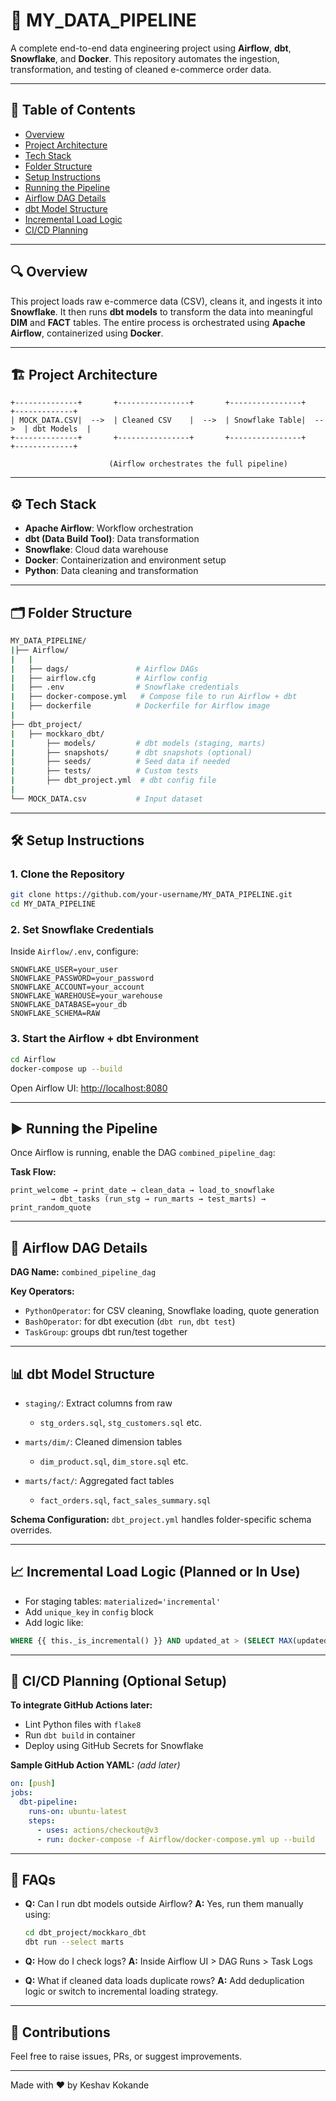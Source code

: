 # 🚀 MY\_DATA\_PIPELINE

A complete end-to-end data engineering project using **Airflow**, **dbt**, **Snowflake**, and **Docker**. This repository automates the ingestion, transformation, and testing of cleaned e-commerce order data.

---

## 🧾 Table of Contents

* [Overview](#overview)
* [Project Architecture](#project-architecture)
* [Tech Stack](#tech-stack)
* [Folder Structure](#folder-structure)
* [Setup Instructions](#setup-instructions)
* [Running the Pipeline](#running-the-pipeline)
* [Airflow DAG Details](#airflow-dag-details)
* [dbt Model Structure](#dbt-model-structure)
* [Incremental Load Logic](#incremental-load-logic)
* [CI/CD Planning](#ci-cd-planning)

---

## 🔍 Overview

This project loads raw e-commerce data (CSV), cleans it, and ingests it into **Snowflake**. It then runs **dbt models** to transform the data into meaningful **DIM** and **FACT** tables. The entire process is orchestrated using **Apache Airflow**, containerized using **Docker**.

---

## 🏗️ Project Architecture

```
+--------------+       +----------------+       +----------------+       +-------------+
| MOCK_DATA.CSV|  -->  | Cleaned CSV    |  -->  | Snowflake Table|  -->  | dbt Models  |
+--------------+       +----------------+       +----------------+       +-------------+
                                                              
                      (Airflow orchestrates the full pipeline)
```

---

## ⚙️ Tech Stack

* **Apache Airflow**: Workflow orchestration
* **dbt (Data Build Tool)**: Data transformation
* **Snowflake**: Cloud data warehouse
* **Docker**: Containerization and environment setup
* **Python**: Data cleaning and transformation

---

## 🗂️ Folder Structure

```bash
MY_DATA_PIPELINE/
|├── Airflow/
|   |
|   ├── dags/               # Airflow DAGs
|   ├── airflow.cfg         # Airflow config
|   ├── .env                # Snowflake credentials
|   ├── docker-compose.yml   # Compose file to run Airflow + dbt
|   ├── dockerfile          # Dockerfile for Airflow image
|
├── dbt_project/
|   ├── mockkaro_dbt/
|       ├── models/         # dbt models (staging, marts)
|       ├── snapshots/      # dbt snapshots (optional)
|       ├── seeds/          # Seed data if needed
|       ├── tests/          # Custom tests
|       ├── dbt_project.yml  # dbt config file
|
└── MOCK_DATA.csv           # Input dataset
```

---

## 🛠️ Setup Instructions

### 1. Clone the Repository

```bash
git clone https://github.com/your-username/MY_DATA_PIPELINE.git
cd MY_DATA_PIPELINE
```

### 2. Set Snowflake Credentials

Inside `Airflow/.env`, configure:

```dotenv
SNOWFLAKE_USER=your_user
SNOWFLAKE_PASSWORD=your_password
SNOWFLAKE_ACCOUNT=your_account
SNOWFLAKE_WAREHOUSE=your_warehouse
SNOWFLAKE_DATABASE=your_db
SNOWFLAKE_SCHEMA=RAW
```

### 3. Start the Airflow + dbt Environment

```bash
cd Airflow
docker-compose up --build
```

Open Airflow UI: [http://localhost:8080](http://localhost:8080)

---

## ▶️ Running the Pipeline

Once Airflow is running, enable the DAG `combined_pipeline_dag`:

**Task Flow:**

```
print_welcome → print_date → clean_data → load_to_snowflake
         → dbt_tasks (run_stg → run_marts → test_marts) → print_random_quote
```

---

## 🧠 Airflow DAG Details

**DAG Name:** `combined_pipeline_dag`

**Key Operators:**

* `PythonOperator`: for CSV cleaning, Snowflake loading, quote generation
* `BashOperator`: for dbt execution (`dbt run`, `dbt test`)
* `TaskGroup`: groups dbt run/test together

---

## 📊 dbt Model Structure

* `staging/`: Extract columns from raw

  * `stg_orders.sql`, `stg_customers.sql` etc.
* `marts/dim/`: Cleaned dimension tables

  * `dim_product.sql`, `dim_store.sql` etc.
* `marts/fact/`: Aggregated fact tables

  * `fact_orders.sql`, `fact_sales_summary.sql`

**Schema Configuration:** `dbt_project.yml` handles folder-specific schema overrides.

---

## 📈 Incremental Load Logic (Planned or In Use)

* For staging tables: `materialized='incremental'`
* Add `unique_key` in `config` block
* Add logic like:

```sql
WHERE {{ this._is_incremental() }} AND updated_at > (SELECT MAX(updated_at) FROM {{ this }})
```

---

## 🚀 CI/CD Planning (Optional Setup)

**To integrate GitHub Actions later:**

* Lint Python files with `flake8`
* Run `dbt build` in container
* Deploy using GitHub Secrets for Snowflake

**Sample GitHub Action YAML:** *(add later)*

```yaml
on: [push]
jobs:
  dbt-pipeline:
    runs-on: ubuntu-latest
    steps:
      - uses: actions/checkout@v3
      - run: docker-compose -f Airflow/docker-compose.yml up --build
```

---

## 🙋 FAQs

* **Q:** Can I run dbt models outside Airflow?
  **A:** Yes, run them manually using:

  ```bash
  cd dbt_project/mockkaro_dbt
  dbt run --select marts
  ```

* **Q:** How do I check logs?
  **A:** Inside Airflow UI > DAG Runs > Task Logs

* **Q:** What if cleaned data loads duplicate rows?
  **A:** Add deduplication logic or switch to incremental loading strategy.

---

## 🤝 Contributions

Feel free to raise issues, PRs, or suggest improvements.

---

Made with ❤️ by Keshav Kokande
